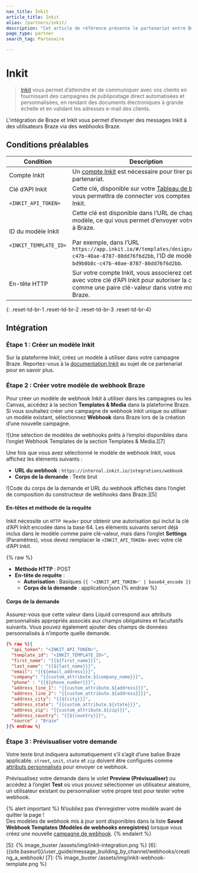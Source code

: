```yaml
---
nav_title: Inkit
article_title: Inkit
alias: /partners/inkit/
description: "Cet article de référence présente le partenariat entre Braze et Inkit, qui vous permet d’économiser du temps et de l’effort en automatisant vos campagnes de publipostage et en remettant les clients hors ligne en ligne."
page_type: partner
search_tag: Partenaire

---
```


# Inkit

> [Inkit][1] vous permet d’atteindre et de communiquer avec vos clients en fournissant des campagnes de publipostage direct automatisées et personnalisées, en rendant des documents électroniques à grande échelle et en validant les adresses e-mail des clients. 

L’intégration de Braze et Inkit vous permet d’envoyer des messages Inkit à des utilisateurs Braze via des webhooks Braze. 

## Conditions préalables

|Condition| Description|
| ---| ---|
|Compte Inkit | Un [compte Inkit](https://console.liftigniter.com/login) est nécessaire pour tirer parti de ce partenariat. |
| Clé d’API Inkit<br><br>`<INKIT_API_TOKEN>` | Cette clé, disponible sur votre [Tableau de bord Inkit](https://app.inkit.io/#/account/integrations), vous permettra de connecter vos comptes Braze et Inkit.|
| ID du modèle Inkit<br><br>`<INKIT_TEMPLATE_ID>` | Cette clé est disponible dans l’URL de chaque modèle, ce qui vous permet d’envoyer votre modèle à Braze. <br><br>Par exemple, dans l’URL `https://app.inkit.io/#/templates/design/bd9b0b8c-c47b-40ae-8787-80dd76f6d2bb`, l’ID de modèle est `bd9b0b8c-c47b-40ae-8787-80dd76f6d2bb`. |
| En-tête HTTP  | Sur votre compte Inkit, vous associerez cette option avec votre clé d’API Inkit pour autoriser la connexion comme une paire clé-valeur dans votre modèle Braze. |
{: .reset-td-br-1 .reset-td-br-2 .reset-td-br-3  .reset-td-br-4}

## Intégration

### Étape 1 : Créer un modèle Inkit

Sur la plateforme Inkit, créez un modèle à utiliser dans votre campagne Braze. 
Reportez-vous à la [documentation Inkit](https://help.inkit.com/hc/en-us/articles/360036546873-Braze-Inkit-Integration) au sujet de ce partenariat pour en savoir plus.

### Étape 2 : Créer votre modèle de webhook Braze

Pour créer un modèle de webhook Inkit à utiliser dans les campagnes ou les Canvas, accédez à la section **Templates & Media** dans la plateforme Braze. Si vous souhaitez créer une campagne de webhook Inkit unique ou utiliser un modèle existant, sélectionnez **Webhook** dans Braze lors de la création d’une nouvelle campagne.

![Une sélection de modèles de webhooks prêts à l’emploi disponibles dans l’onglet Webhook Templates de la section Templates & Media.][7]

Une fois que vous avez sélectionné le modèle de webhook Inkit, vous affichez les éléments suivants :
- **URL du webhook** : `https://internal.inkit.io/integrations/webhook`
- **Corps de la demande** : Texte brut

![Code du corps de la demande et URL du webhook affichés dans l’onglet de composition du constructeur de webhooks dans Braze.][5]

#### En-têtes et méthode de la requête

Inkit nécessite un `HTTP Header` pour obtenir une autorisation qui inclut la clé d’API Inkit encodée dans la base 64. Les éléments suivants seront déjà inclus dans le modèle comme paire clé-valeur, mais dans l’onglet **Settings** (Paramètres), vous devez remplacer le `<INKIT_API_TOKEN>` avec votre clé d’API Inkit.

{% raw %}
- **Méthode HTTP** : POST
- **En-tête de requête** :
  - **Autorisation** : Basiques `{{ '<INKIT_API_TOKEN>' | base64_encode }}`
  - **Corps de la demande** : application/json
{% endraw %}

#### Corps de la demande

Assurez-vous que cette valeur dans Liquid correspond aux attributs personnalisés appropriés associés aux champs obligatoires et facultatifs suivants. Vous pouvez également ajouter des champs de données personnalisés à n’importe quelle demande.

```json
{% raw %}{
  "api_token": "<INKIT_API_TOKEN>",
  "template_id": "<INKIT_TEMPLATE_ID>",
  "first_name": "{{${first_name}}}",
  "last_name": "{{${last_name}}}",
  "email": "{{${email_address}}}",
  "company": "{{custom_attribute.${company_name}}}",
  "phone" : "{{${phone_number}}}",
  "address_line_1": "{{custom_attribute.${address}}}",
  "address_line_2": "{{custom_attribute.${address2}}}",
  "address_city": "{{${city}}}",
  "address_state": "{{custom_attribute.${state}}}",
  "address_zip": "{{custom_attribute.${zip}}}",
  "address_country": "{{${country}}}",
  "source" : "Braze"
}{% endraw %}
```

### Étape 3 : Prévisualiser votre demande

Votre texte brut indiquera automatiquement s’il s’agit d’une balise Braze applicable. `street`, `unit`, `state` et `zip` doivent être configurés comme [attributs personnalisés][3] pour envoyer ce webhook.

Prévisualisez votre demande dans le volet **Preview (Prévisualiser)** ou accédez à l’onglet **Test** où vous pouvez sélectionner un utilisateur aléatoire, un utilisateur existant ou personnaliser votre propre test pour tester votre webhook.

{% alert important %}
N’oubliez pas d’enregistrer votre modèle avant de quitter la page ! <br>Des modèles de webhook mis à jour sont disponibles dans la liste **Saved Webhook Templates (Modèles de webhooks enregistrés)** lorsque vous créez une nouvelle [campagne de webhook]({{site.baseurl}}/user_guide/message_building_by_channel/webhooks/creating_a_webhook/). 
{% endalert %}

[1]: https://www.inkit.com
[2]: https://help.inkit.com/hc/en-us/articles/360036546873-Braze-Inkit-Integration
[3]: {{site.baseurl}}/user_guide/data_and_analytics/custom_data/custom_attributes/#custom-attributes
[5]: {% image_buster /assets/img/inkit-integration.png %}
[6]: {{site.baseurl}}/user_guide/message_building_by_channel/webhooks/creating_a_webhook/
[7]: {% image_buster /assets/img/inkit-webhook-template.png %}
